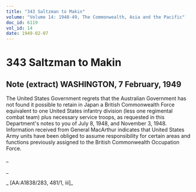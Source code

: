 ```yaml
---
title: "343 Saltzman to Makin"
volume: "Volume 14: 1948-49, The Commonwealth, Asia and the Pacific"
doc_id: 6119
vol_id: 14
date: 1949-02-07
---
```


# 343 Saltzman to Makin

## Note (extract) WASHINGTON, 7 February, 1949

The United States Government regrets that the Australian Government has not found it possible to retain in Japan a British Commonwealth Force equivalent to one United States infantry division (less one regimental combat team) plus necessary service troops, as requested in this Department's notes to you of July 8, 1948, and November 3, 1948. Information received from General MacArthur indicates that United States Army units have been obliged to assume responsibility for certain areas and functions previously assigned to the British Commonwealth Occupation Force.

_

_

_ [AA:A1838/283, 481/1, iii]_
